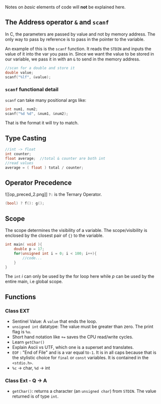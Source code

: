 Notes on *basic* elements of code will **not** be explained here.  

## The Address operator `&` and `scanf`
In C, the parameters are passed by value and not by memory address. The only way to pass by reference is to pass in the pointer to the variable. 

An example of this is the `scanf` function. It reads the `STDIN` and inputs the value of it into the var you pass in. Since we want the value to be stored in our variable, we pass it in with an `&` to send in the memory address.
```c
//scan for a double and store it
double value;
scanf("%lf", &value);
```

### `scanf` functional detail
`scanf` can take many positional args like:
```c
int num1, num2;
scanf("%d %d", &num1, &num2);
```
That is the format it will try to match. 

## Type Casting
```c
//int -> float
int counter;
float average;  //total & counter are both int
//read values 
average = ( float ) total / counter;
```

## Operator Precedence
![[op_preced_2.png]]
`?:` is the Ternary Operator.
```c
(bool) ? f(): g(); 
```
## Scope
The scope determines the visibility of a variable. The scope/visibility is enclosed by the closest pair of `{}` to the variable.

```c
int main( void ){
	double p = 17;
	for(unsigned int i = 0; i < 100; i++){
		//code...
	}
}
```
The `int` $i$ can only be used by the for loop here while $p$ can be used by the entire main, i.e global scope.

## Functions


### Class EXT
+ Sentinel Value: A `value` that ends the loop.
+ `unsigned int` datatype: The value must be greater than zero. The print flag is `%u`.
+ Short hand notation like `+=` saves the CPU read/write cycles.
+ Learn `getChar()`
+ Explain Ascii vs UTF, which one is a superset and translates.
+ `EOF` : "End of File" and is a var equal to`-1`. It is in all caps because that is the stylistic choice for `final` or `const` variables. It is contained in the `<stdio.h>`.
+ `%c` $\to$ char, `%d` $\to$ int
### Class Ext - Q $\to$ A
- `getChar()`: returns a character (an `unsigned char`) from `STDIN`. The value returned is of type `int`.